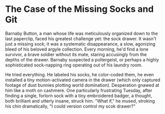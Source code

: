 # The Case of the Missing Socks and Git

Barnaby Button, a man whose life was meticulously organized down to the last paperclip, faced his greatest challenge yet: the sock drawer. It wasn't just a missing sock; it was a systematic disappearance, a slow, agonizing bleed of his beloved argyle collection. Every morning, he'd find a lone survivor, a brave soldier without its mate, staring accusingly from the depths of the drawer. Barnaby suspected a poltergeist, or perhaps a highly sophisticated sock-napping ring operating out of his laundry room.

He tried everything. He labeled his socks, he color-coded them, he even installed a tiny motion-activated camera in the drawer (which only captured footage of dust bunnies plotting world domination). Desperation gnawed at him like a moth on cashmere. One particularly frustrating Tuesday, after finding a single, forlorn sock with a tiny embroidered badger, a thought, both brilliant and utterly insane, struck him. "What if," he mused, stroking his chin dramatically, "I could version control my scok drawer?"
